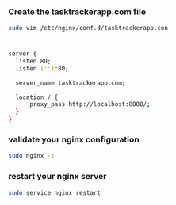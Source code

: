 

### Create the tasktrackerapp.com file 
```bash
sudo vim /etc/nginx/conf.d/tasktrackerapp.con
```

###
```bash

server {
  listen 80;
  listen [::]:80;

  server_name tasktrackerapp.com;

  location / {
      proxy_pass http://localhost:8080/;
  }
}

```


### validate your nginx configuration
```bash
sudo nginx -t
```

### restart your nginx server
```bash
sudo service nginx restart
```